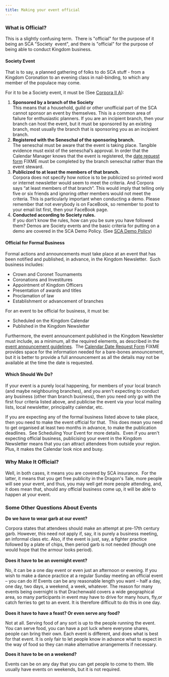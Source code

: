```yaml
---
title: Making your event official
---
```

<h3>What is Official?</h3>
<p>This is a slightly confusing term.&nbsp; There is "official" for the purpose of it being an SCA "Society&nbsp; event", and there is "official" for the purpose of being able to conduct Kingdom business.<br /><a name="local"></a></p>
<h4>Society Event</h4>
<p>That is to say, a planned gathering of folks to do SCA stuff - from a Kingdom Coronation to an evening class in nail-binding, to which any member of the populace may come.</p>
<p>For it to be a Society event, it must be (See <a href="http://www.sca.org/docs/pdf/govdocs.pdf" target="_blank">Corpora II A</a>):</p>
<ol>
<li><strong>Sponsored by a branch of the Society</strong><br />This means that a household, guild or other unofficial part of the SCA cannot sponsor an event by themselves. This is a common area of failure for enthusiastic planners. If you are an incipient branch, then your branch can host the event, but it must be sponsored by an existing branch, most usually the branch that is sponsoring you as an incipient branch.</li>
<li><strong>Registered with the Seneschal of the sponsoring branch.</strong> <br />The seneschal must be aware that the event is taking place. Tangible evidence must exist of the seneschal’s approval. In order that the Calendar Manager knows that the event is registered, the <a href="http://www.drachenwald.sca.org/wordpress/kingdom-calendar/calendar-request/">date request form</a> FIXME must be completed by the branch seneschal rather than the event steward.</li>
<li><strong>Publicized to at least the members of that branch.</strong> <br />Corpora does not specify how notice is to be publicized so printed word or internet newsletter would seem to meet the criteria. And Corpora says “at least members of that branch”. This would imply that telling only five or six friends and ignoring other members would not meet the criteria. This is particularly important when conducting a demo. Please remember that not everybody is on FaceBook, so remember to post to your email list first, then your FaceBook page.</li>
<li><strong>Conducted according to Society rules.</strong> <br />If you don’t know the rules, how can you be sure you have followed them? Demos are Society events and the basic criteria for putting on a demo are covered in the SCA Demo Policy. (See <a href="http://www.sca.org/officers/chatelain/demopolicy.html" target="_blank">SCA Demo Policy</a>)</li>
</ol>
<p><a name="formal"></a></p>
<h4>Official for Formal Business</h4>
<p>Formal actions and announcements must take place at an event that has been notified and published, in advance, in the Kingdom Newsletter.&nbsp; Such business includes:</p>
<ul>
<li>Crown and Coronet Tournaments</li>
<li>Coronations and Investitures</li>
<li>Appointment of Kingdom Officers </li>
<li>Presentation of awards and titles</li>
<li>Proclamation of law</li>
<li>Establishment or advancement of branches</li>
</ul>
<p>For an event to be official for business, it must be:</p>
<ul>
<li>Scheduled on the Kingdom Calendar</li>
<li>Published in the Kingdom Newsletter</li>
</ul>
<p>Furthermore, the event announcement published in the Kingdom Newsletter must include, as a minimum, all the required elements, as described in the <a href="{{ site.baseurl }}{% link offices/chronicler/guidelines-event-announcement.md %}">event announcement guidelines</a>.&nbsp; The <a href="http://www.drachenwald.sca.org/wordpress/kingdom-calendar/calendar-request/">Calendar Date Request Form</a> FIXME provides space for the information needed for a bare-bones announcement, but it is better to provide a full announcement as all the details may not be available at the time the date is requested.</p>
<h4>Which Should We Do?</h4>
<p>If your event is a purely local happening, for members of your local branch (and maybe neighbouring branches), and you aren't expecting to conduct any business (other than branch business), then you need only go with the first four criteria listed above, and publicise the event via your local mailing lists, local newsletter, principality calendar, etc.</p>
<p>If you are expecting any of the formal business listed above to take place, then you need to make the event official for that.&nbsp; This does mean you need to get organised at least two months in advance, to make the publication deadlines.&nbsp; See Scheduling Your Event for more details.&nbsp; Even if you aren't expecting official business, publicising your event in the Kingdom Newsletter means that you can attract attendees from outside your region.&nbsp; Plus, it makes the Calendar look nice and busy.</p>
<h3>Why Make It Official?</h3>
<p>Well, in both cases, it means you are covered by SCA insurance.&nbsp; For the latter, it means that you get free publicity in the Dragon's Tale, more people will see your event, and thus, you may well get more people attending, and, it does mean that, should any official business come up, it will be able to happen at your event.</p>
<h3>Some Other Questions About Events</h3>
<p><strong>Do we have to wear garb at our event?</strong> </p>
<p>Corpora states that attendees should make an attempt at pre-17th century garb. However, this need not apply if, say, it is purely a business meeting, an informal class etc. Also, if the event is just, say, a fighter practice followed by a plate of chips, then period garb is not needed (though one would hope that the armour looks period). <br /> <strong><br />Does it have to be an overnight event?</strong> </p>
<p>No, it can be a one day event or even just an afternoon or evening. If you wish to make a dance practice at a regular Sunday meeting an official event – you can do it! Events can be any reasonable length you want – half a day, one day, two days, a weekend, a week, whatever.  The reason for many events being overnight is that Drachenwald covers a wide geographical area, so many participants in event may have to drive for many hours, fly,or catch ferries to get to an event. It is therefore difficult to do this in one day.   <br /><strong><br />Does it have to have a feast? Or even serve any food?</strong> </p>
<p>Not at all. Serving food of any sort is up to the people running the event. You can serve food, you can have a pot luck where everyone shares, people can bring their own. Each event is different, and does what is best for that event.  It is only fair to let people know in advance what to expect in the way of food so they can make alternative arrangements if necessary.</p>
<p><strong>Does it have to be on a weekend?</strong> </p>
<p>Events can be on any day that you can get people to come to them. We usually have events on weekends, but it is not required.</p>
